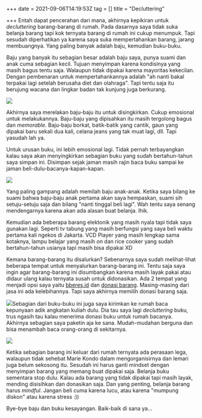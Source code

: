 +++
date = 2021-09-06T14:19:53Z
tag = []
title = "Decluttering"

+++
Entah dapat pencerahan dari mana, akhirnya kepikiran untuk _decluttering_ barang-barang di rumah. Pada dasarnya saya tidak suka belanja barang tapi kok ternyata barang di rumah ini cukup menumpuk. Tapi sesudah diperhatikan ya karena saya suka mempertahankan barang, jarang membuangnya. Yang paling banyak adalah baju, kemudian buku-buku.

Baju yang banyak itu sebagian besar adalah baju saya, punya suami dan anak cuma sebagian kecil. Tujuan menyimpan karena kondisinya yang masih bagus tentu saja. Walaupun tidak dipakai karena mayoritas kekecilan. Dengan pembenaran untuk mempertahankannya adalah "ah nanti bakal terpakai lagi setelah berusaha diet dan olahraga". Tapi tentu saja itu berujung wacana dan lingkar badan tak kunjung juga berkurang.

![](/img/uploads/photo_2021-09-06-21-55-49.jpeg)

Akhirnya saya merelakan baju-baju itu untuk disingkirkan. Cukup emosional untuk melakukannya. Baju-baju yang dipisahkan itu masih tergolong bagus dan _memorable_. Baju-baju borkat, batik-batik yang cantik, gaun yang dipakai baru sekali dua kali, celana jeans yang tak muat lagi, dll. Tapi yasudah lah ya.

Untuk urusan buku, ini lebih emosional lagi. Tidak pernah terbayangkan kalau saya akan menyingkirkan sebagian buku yang sudah bertahun-tahun saya simpan ini. Disimpan sejak jaman masih rajin baca buku sampai ke jaman beli-dulu-bacanya-kapan-kapan.

![](/img/uploads/photo_2021-09-06-22-01-56.jpeg)

Yang paling gampang adalah memilah baju anak-anak. Ketika saya bilang ke suami bahwa baju-baju anak pertama akan saya hempaskan, suami sih setuju-setuju saja dan bilang "nanti tinggal beli lagi". Wah tentu saya senang mendengarnya karena akan ada alasan buat belanja. Ihik.

Kemudian ada beberapa barang elektonik yang masih nyala tapi tidak saya gunakan lagi. Seperti tv tabung yang masih berfungsi yang saya beli waktu pertama kali ngekos di Jakarta. VCD Player yang masih lengkap sama kotaknya, lampu belajar yang masih _on_ dan rice cooker yang sudah bertahun-tahun usianya tapi masih bisa dipakai XD

Kemana barang-barang itu disalurkan? Sebenarnya saya sudah melihat-lihat beberapa tempat untuk menyalurkan barang-barang ini. Tentu saja saya ingin agar barang-barang ini disumbangkan karena masih layak pakai atau didaur ulang kalau ternyata susah untuk didonasikan. Ada 2 tempat yang menjadi opsi saya yaitu [bberes.id](https://www.instagram.com/stories/highlights/17863511501151822/) dan [donasi barang](https://www.instagram.com/donasibarang/). Masing-masing dari jasa ini ada kelebihannya. Tapi saya akhirnya memilih donasi barang saja. 

![](/img/uploads/photo_2021-09-06-20-27-44.jpeg)Sebagian dari buku-buku ini juga saya kirimkan ke rumah baca kepunyaan adik angkatan kuliah dulu. Dia tau saya lagi _decluttering_ buku, trus ngasih tau kalau menerima donasi buku untuk rumah bacanya. Akhirnya sebagian saya paketin aja ke sana. Mudah-mudahan berguna dan bisa menambah baca orang-orang di sekitarnya.

![](/img/uploads/photo_2021-09-07-06-15-11.jpeg)

Ketika sebagian barang ini keluar dari rumah ternyata ada perasaan lega, walaupun tidak sehebat Marie Kondo dalam mengorganisirnya dan lemari juga belum sekosong itu. Sesudah ini harus ganti mindset dengan menyimpan barang yang memang buat dipakai saja. Belanja buku sementara stop dulu. Kalau ada barang yang tidak dipakai tapi masih layak, mending disisihkan dan donasikan saja. Dan yang penting, belanja barang harus _mindful_. Jangan beli cuma karena lucu, atau karena "mumpung diskon" atau karena stress :))

Bye-bye baju dan buku kesayangan. Baik-baik di sana ya... 